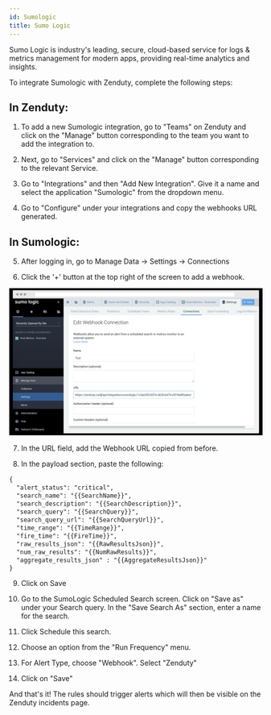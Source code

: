 ```yaml
---
id: Sumologic
title: Sumo Logic
---
```

Sumo Logic is industry's leading, secure, cloud-based service for logs & metrics management for modern apps, providing real-time analytics and insights.

To integrate Sumologic with Zenduty, complete the following steps:

## In Zenduty:

1. To add a new Sumologic integration, go to "Teams" on Zenduty and click on the "Manage" button corresponding to the team you want to add the integration to.

2. Next, go to "Services" and click on the "Manage" button corresponding to the relevant Service.

3. Go to "Integrations" and then "Add New Integration". Give it a name and select the application "Sumologic" from the dropdown menu.

4. Go to "Configure" under your integrations and copy the webhooks URL generated.

## In Sumologic:

5. After logging in, go to Manage Data -> Settings -> Connections

6. Click the '+' button at the top right of the screen to add a webhook.

![](/img/Integrations/Sumologic/1.png)

7. In the URL field, add the Webhook URL copied from before.

8. In the payload section, paste the following:

```
{
  "alert_status": "critical",
  "search_name": "{{SearchName}}",
  "search_description": "{{SearchDescription}}",
  "search_query": "{{SearchQuery}}",
  "search_query_url": "{{SearchQueryUrl}}",
  "time_range": "{{TimeRange}}",
  "fire_time": "{{FireTime}}",
  "raw_results_json": "{{RawResultsJson}}",
  "num_raw_results": "{{NumRawResults}}",
  "aggregate_results_json" : "{{AggregateResultsJson}}"
}
```

9. Click on Save

10. Go to the SumoLogic Scheduled Search screen. Click on "Save as" under your Search query. In the "Save Search As" section, enter a name for the search.

11. Click Schedule this search.

12. Choose an option from the "Run Frequency" menu.

13. For Alert Type, choose "Webhook". Select "Zenduty"

14. Click on "Save"

And that's it! The rules should trigger alerts which will then be visible on the Zenduty incidents page.